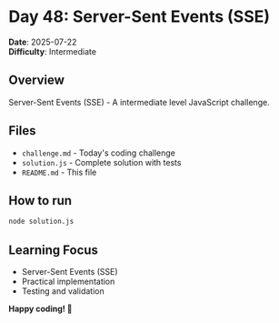 # Day 48: Server-Sent Events (SSE)

**Date**: 2025-07-22  
**Difficulty**: Intermediate

## Overview
Server-Sent Events (SSE) - A intermediate level JavaScript challenge.

## Files
- `challenge.md` - Today's coding challenge
- `solution.js` - Complete solution with tests
- `README.md` - This file

## How to run
```bash
node solution.js
```

## Learning Focus
- Server-Sent Events (SSE)
- Practical implementation
- Testing and validation

**Happy coding! 🚀**
